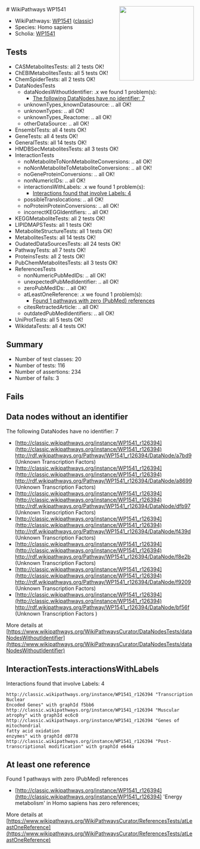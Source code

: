 <img style="float: right; width: 200px" src="https://upload.wikimedia.org/wikipedia/commons/thumb/8/83/Wplogo_with_text_500.png/640px-Wplogo_with_text_500.png" />
# WikiPathways WP1541

* WikiPathways: [WP1541](https://wikipathways.org/pathways/WP1541) ([classic](https://classic.wikipathways.org/instance/WP1541))
* Species: Homo sapiens
* Scholia: [WP1541](https://scholia.toolforge.org/wikipathways/WP1541)
## Tests
* CASMetabolitesTests: all 2 tests OK!
* ChEBIMetabolitesTests: all 5 tests OK!
* ChemSpiderTests: all 2 tests OK!
* DataNodesTests
    * dataNodesWithoutIdentifier: .x we found 1 problem(s):
        * [The following DataNodes have no identifier: 7](#d2d32fa6)
    * unknownTypes_knownDatasource: .. all OK!
    * unknownTypes: .. all OK!
    * unknownTypes_Reactome: .. all OK!
    * otherDataSource: .. all OK!
* EnsemblTests: all 4 tests OK!
* GeneTests: all 4 tests OK!
* GeneralTests: all 14 tests OK!
* HMDBSecMetabolitesTests: all 3 tests OK!
* InteractionTests
    * noMetaboliteToNonMetaboliteConversions: .. all OK!
    * noNonMetaboliteToMetaboliteConversions: .. all OK!
    * noGeneProteinConversions: .. all OK!
    * nonNumericIDs: .. all OK!
    * interactionsWithLabels: .x we found 1 problem(s):
        * [Interactions found that involve Labels: 4](#630d267b)
    * possibleTranslocations: .. all OK!
    * noProteinProteinConversions: .. all OK!
    * incorrectKEGGIdentifiers: .. all OK!
* KEGGMetaboliteTests: all 2 tests OK!
* LIPIDMAPSTests: all 1 tests OK!
* MetaboliteStructureTests: all 1 tests OK!
* MetabolitesTests: all 14 tests OK!
* OudatedDataSourcesTests: all 24 tests OK!
* PathwayTests: all 7 tests OK!
* ProteinsTests: all 2 tests OK!
* PubChemMetabolitesTests: all 3 tests OK!
* ReferencesTests
    * nonNumericPubMedIDs: .. all OK!
    * unexpectedPubMedIdentifier: .. all OK!
    * zeroPubMedIDs: .. all OK!
    * atLeastOneReference: .x we found 1 problem(s):
        * [Found 1 pathways with zero (PubMed) references](#d0a459f0)
    * citesRetractedArticle: .. all OK!
    * outdatedPubMedIdentifiers: .. all OK!
* UniProtTests: all 5 tests OK!
* WikidataTests: all 4 tests OK!


## Summary

* Number of test classes: 20
* Number of tests: 116
* Number of assertions: 234
* Number of fails: 3

## Fails

<a name="d2d32fa6" />

## Data nodes without an identifier

The following DataNodes have no identifier: 7

* [http://classic.wikipathways.org/instance/WP1541_r126394](http://classic.wikipathways.org/instance/WP1541_r126394) http://rdf.wikipathways.org/Pathway/WP1541_r126394/DataNode/a7bd9 (Unknown Transcription Factors)
* [http://classic.wikipathways.org/instance/WP1541_r126394](http://classic.wikipathways.org/instance/WP1541_r126394) http://rdf.wikipathways.org/Pathway/WP1541_r126394/DataNode/a8699 (Unknown Transcription Factors)
* [http://classic.wikipathways.org/instance/WP1541_r126394](http://classic.wikipathways.org/instance/WP1541_r126394) http://rdf.wikipathways.org/Pathway/WP1541_r126394/DataNode/dfb97 (Unknown Transcription Factors)
* [http://classic.wikipathways.org/instance/WP1541_r126394](http://classic.wikipathways.org/instance/WP1541_r126394) http://rdf.wikipathways.org/Pathway/WP1541_r126394/DataNode/f439d (Unknown Transcription Factors)
* [http://classic.wikipathways.org/instance/WP1541_r126394](http://classic.wikipathways.org/instance/WP1541_r126394) http://rdf.wikipathways.org/Pathway/WP1541_r126394/DataNode/f8e2b (Unknown Transcription Factors)
* [http://classic.wikipathways.org/instance/WP1541_r126394](http://classic.wikipathways.org/instance/WP1541_r126394) http://rdf.wikipathways.org/Pathway/WP1541_r126394/DataNode/f9209 (Unknown Transcription Factors)
* [http://classic.wikipathways.org/instance/WP1541_r126394](http://classic.wikipathways.org/instance/WP1541_r126394) http://rdf.wikipathways.org/Pathway/WP1541_r126394/DataNode/bf56f (Unknown Transcription Factors )


More details at [https://www.wikipathways.org/WikiPathwaysCurator/DataNodesTests/dataNodesWithoutIdentifier](https://www.wikipathways.org/WikiPathwaysCurator/DataNodesTests/dataNodesWithoutIdentifier)

<a name="630d267b" />

## InteractionTests.interactionsWithLabels

Interactions found that involve Labels: 4
```
http://classic.wikipathways.org/instance/WP1541_r126394 "Transcription Nuclear 
Encoded Genes" with graphId f5bb6
http://classic.wikipathways.org/instance/WP1541_r126394 "Muscular atrophy" with graphId ec6c0
http://classic.wikipathways.org/instance/WP1541_r126394 "Genes of mitochondrial 
fatty acid oxidation
enzymes" with graphId d0778
http://classic.wikipathways.org/instance/WP1541_r126394 "Post-transcriptional modification" with graphId e644a
```

<a name="d0a459f0" />

## At least one reference

Found 1 pathways with zero (PubMed) references

* [http://classic.wikipathways.org/instance/WP1541_r126394](http://classic.wikipathways.org/instance/WP1541_r126394) 'Energy metabolism' in Homo sapiens has zero references; 


More details at [https://www.wikipathways.org/WikiPathwaysCurator/ReferencesTests/atLeastOneReference](https://www.wikipathways.org/WikiPathwaysCurator/ReferencesTests/atLeastOneReference)


